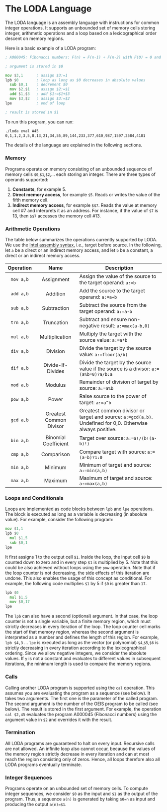 # The LODA Language

The LODA language is an assembly language with instructions for common integer operations. It supports an unbounded set of memory cells storing integer, arithmetic operations and a loop based on a lexicographical order descent on memory regions.

Here is a basic example of a LODA program:

```asm
; A000045: Fibonacci numbers: F(n) = F(n-1) + F(n-2) with F(0) = 0 and F(1) = 1.

; argument is stored in $0

mov $3,1      ; assign $3:=1
lpb $0        ; loop as long as $0 decreases in absolute values
  sub $0,1    ; decrement $0
  mov $2,$1   ; assign $2:=$1
  add $1,$3   ; add $1:=$1+$3
  mov $3,$2   ; assign $3:=$2
lpe           ; end of loop

; result is stored in $1
```

To run this program, you can run:
```bash
./loda eval A45
0,1,1,2,3,5,8,13,21,34,55,89,144,233,377,610,987,1597,2584,4181
```

The details of the language are explained in the following sections.

### Memory

Programs operate on memory consisting of an unbounded sequence of memory cells `$0`,`$1`,`$2`,... each storing an integer. There are three types of operands supported:

1. __Constants__, for example 5.
2. __Direct memory access__, for example `$5`. Reads or writes the value of the fifth memory cell.
3. __Indirect memory access__, for example `$$7`. Reads the value at memory cell #7 and interprets it as an address. For instance, if the value of `$7` is 13, then `$$7` accesses the memory cell #13.

### Arithmetic Operations

The table below summarizes the operations currently supported by LODA. We use the [Intel assembly syntax](https://en.wikipedia.org/wiki/X86_assembly_language), i.e., target before source. In the following, let `a` be a direct or an indirect memory access, and let `b` be a constant, a direct or an indirect memory access.

| Operation | Name           | Description |
|:---------:|:--------------:|-------------|
| `mov a,b` | Assignment     | Assign the value of the source to the target operand: `a:=b` |
| `add a,b` | Addition       | Add the source to the target operand: `a:=a+b` |
| `sub a,b` | Subtraction    | Subtract the source from the target operand: `a:=a-b` |
| `trn a,b` | Truncation     | Subtract and ensure non-negative result: `a:=max(a-b,0)` |
| `mul a,b` | Multiplication | Multiply the target with the source value: `a:=a*b` |
| `div a,b` | Division       | Divide the target by the source value: `a:=floor(a/b)`  |
| `dif a,b` | Divide-If-Divides | Divide the target by the source value if the source is a divisor: `a:=(a%b=0)?a/b:a `  |
| `mod a,b` | Modulus        | Remainder of division of target by source: `a:=a%b` |
| `pow a,b` | Power          | Raise source to the power of target: `a:=a^b` |
| `gcd a,b` | Greatest Common Divisor | Greatest common divisor or target and source: `a:=gcd(a,b)`. Undefined for 0,0. Otherwise always positive. |
| `bin a,b` | Binomial Coefficient | Target over source: `a:=a!/(b!(a-b)!)`|
| `cmp a,b` | Comparison     | Compare target with source: `a:=(a=b)?1:0` |
| `min a,b` | Minimum        | Minimum of target and source: `a:=min(a,b)` |
| `max a,b` | Maximum        | Maximum of target and source: `a:=max(a,b)` |

### Loops and Conditionals

Loops are implemented as code blocks between `lpb` and `lpe` operations. The block is executed as long as a variable is decreasing (in absolute value). For example, consider the following program:

```asm
mov $1,1
lpb $0
  mul $1,5
  sub $0,1
lpe
```

It first assigns 1 to the output cell `$1`. Inside the loop, the input cell `$0` is counted down to zero and in every step `$1` is multiplied by 5. Note that this could be also achieved without loops using the `pow` operation. Note that if the loop counter is not decreasing, the side effects of this iteration are undone. This also enables the usage of this concept as conditional. For example, the following code multiplies `$1` by 5 if `$0` is greater than `17`.

```asm
lpb $0
  mul $1,5
  mov $0,17
lpe
```

The `lpb` can also have a second (optional) argument. In that case, the loop counter is not a single variable, but a finite memory region, which must strictly decreases in every iteration of the loop. The loop counter cell marks the start of that memory region, whereas the second argument is interpreted as a number and defines the length of this region. For example, `lpb $4,3` ... `lpe` is executed as long as the vector (or polynomial) `$4`,`$5`,`$6` is strictly decreasing in every iteration according to the lexicographical ordering. Since we allow negative integers, we consider the absolute values. If `y` is not a constant and evaluates to different values in subsequent iterations, the minimum length is used to compare the memory regions.

### Calls

Calling another LODA program is supported using the `cal` operation. This assumes you are evaluating the program as a sequence (see below). It takes two arguments. The first one is the parameter of the called program. The second argument is the number of the OEIS program to be called (see below). The result is stored in the first argument. For example, the operation `cal $2,45` evaluates the program A000045 (Fibonacci numbers) using the argument value in `$2` and overrides it with the result.

### Termination

All LODA programs are guaranteed to halt on every input. Recursive calls are not allowed. An infinite loop also cannot occur, because the values of the memory region strictly decrease in every iteration and can at most reach the region consisting only of zeros. Hence, all loops therefore also all LODA programs eventually terminate.

### Integer Sequences

Programs operate on an unbounded set of memory cells. To compute integer sequences, we consider `$0` as the input and `$1` as the output of the program. Thus, a sequence `a(n)` is generated by taking `$0=n` as input and producing the output `a(n)=$1`.
